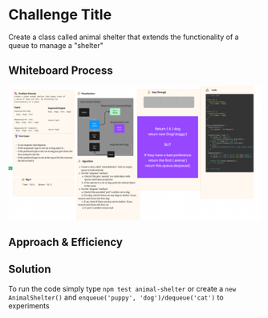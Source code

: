# Challenge Title

Create a class called animal shelter that extends the functionality of a queue to manage a "shelter"

## Whiteboard Process

![Whiteboard for animal shelter](./assets/CodeChallenge12.png)

## Approach & Efficiency

## Solution

<!-- Show how to run your code, and examples of it in action -->

To run the code simply type `npm test animal-shelter` or create a `new AnimalShelter()` and `enqueue('puppy', 'dog')/dequeue('cat')` to experiments
